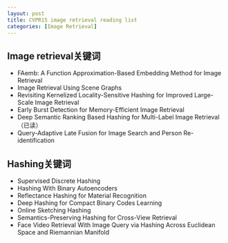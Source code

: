 ```yaml
---
layout: post
title: CVPR15 image retrieval reading list
categories: [Image Retrieval]
---
```


## Image retrieval关键词

- FAemb: A Function Approximation-Based Embedding Method for Image Retrieval
- Image Retrieval Using Scene Graphs
- Revisiting Kernelized Locality-Sensitive Hashing for Improved Large-Scale Image Retrieval
- Early Burst Detection for Memory-Efficient Image Retrieval
- Deep Semantic Ranking Based Hashing for Multi-Label Image Retrieval（已读）
- Query-Adaptive Late Fusion for Image Search and Person Re-identification

## Hashing关键词

- Supervised Discrete Hashing
- Hashing With Binary Autoencoders
- Reflectance Hashing for Material Recognition
- Deep Hashing for Compact Binary Codes Learning
- Online Sketching Hashing
- Semantics-Preserving Hashing for Cross-View Retrieval
- Face Video Retrieval With Image Query via Hashing Across Euclidean Space and Riemannian Manifold
